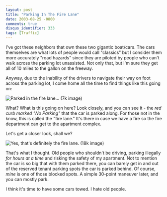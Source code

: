 ```yaml
---
layout: post
title: "Parking In The Fire Lane"
date: 2003-08-25 -0800
comments: true
disqus_identifier: 333
tags: [Traffic]
---
```

I've got these neighbors that own these two gigantic boat/cars. The cars
themselves are what lots of people would call "classics" but I consider
them more accurately "road hazards" since they are piloted by people who
can't walk across the parking lot unassisted. Not only that, but I'm
sure they get all of 10 miles to the gallon on the freeway.
 
 Anyway, due to the inability of the drivers to navigate their way on
foot across the parking lot, I come home all the time to find things
like this going on:
 
![Parked in the fire lane... (7k
image)](https://hyqi8g.blu.livefilestore.com/y2pjApWMWo34oEF0O7LyHqths8-03yJXVvdFV4CdgzSjSkLV8EKuyTmk2RJbCQaaXSTCAWWUotJ4e-RuMgE8zxI1VpKqzf2_PPtohXyLd7UatE/20030825firelane1.jpg?psid=1)

 
 What? What is this going on here? Look closely, and you can see it -
the *red curb marked "No Parking"* that the car is parked along. For
those not in the know, this is called the "fire lane." It's there in
case we have a fire so the fire department can get to the apartment
complex.
 
 Let's get a closer look, shall we?
 
![Yes, that's definitely the fire lane. (18k
image)](https://hyqi8g.blu.livefilestore.com/y2p-jw4bnqie0iRsyazlgpafPxk1SeiPNV6jF7dsRW6q0jcf7tPrR84ImMOaAmft7f3JtIPT-BFj6CkrpMTScTCYETmC53THUiagRYoN4Y7eP4/20030825firelane2.jpg?psid=1)

 
 That's what I thought. Old people who shouldn't be driving, parking
illegally *for hours at a time* and risking the safety of my apartment.
Not to mention the car is so big that with them parked there, you can
barely get in and out of the reserved tenant parking spots the car is
parked behind. Of course, *mine* is one of those blocked spots. A simple
30-point maneuver later, and you can mostly park.
 
 I think it's time to have some cars towed. I hate old people.
